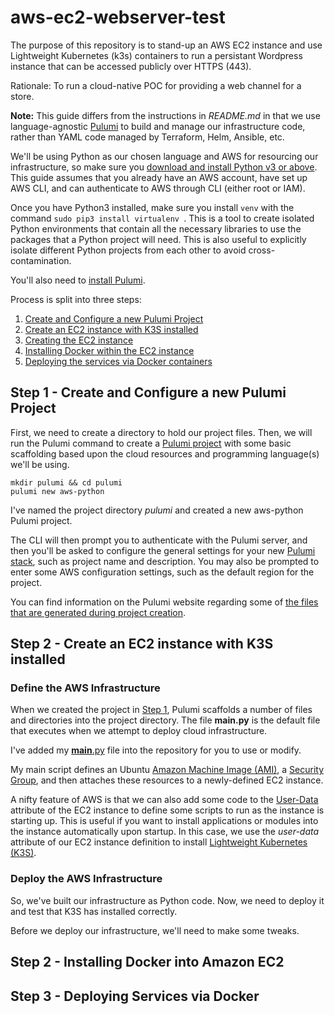 # aws-ec2-webserver-test

The purpose of this repository is to stand-up an AWS EC2 instance and use Lightweight Kubernetes (k3s) containers to run a persistant Wordpress instance that can be accessed publicly over HTTPS (443).

Rationale: To run a cloud-native POC for providing a web channel for a store.

**Note:** This guide differs from the instructions in *README.md* in that we use language-agnostic [Pulumi](https://www.pulumi.com/) to build and manage our infrastructure code, rather than YAML code managed by Terraform, Helm, Ansible, etc.

We'll be using Python as our chosen language and AWS for resourcing our infrastructure, so make sure you [download and install Python v3 or above](https://www.python.org/downloads/). This guide assumes that you already have an AWS account, have set up AWS CLI, and can authenticate to AWS through CLI (either root or IAM).

Once you have Python3 installed, make sure you install ```venv``` with the command ```sudo pip3 install virtualenv ```. This is a tool to create isolated Python environments that contain all the necessary libraries to use the packages that a Python project will need. This is also useful to explicitly isolate different Python projects from each other to avoid cross-contamination.

You'll also need to [install Pulumi](https://www.pulumi.com/docs/get-started/install/).

Process is split into three steps:
1. [Create and Configure a new Pulumi Project](#step1)
2. [Create an EC2 instance with K3S installed](#step2)
3. [Creating the EC2 instance](#step3)
4. [Installing Docker within the EC2 instance](#step4)
5. [Deploying the services via Docker containers](#step5)


## Step 1 - Create and Configure a new Pulumi Project <a href="step1"></a>

First, we need to create a directory to hold our project files. Then, we will run the Pulumi command to create a [Pulumi project](https://www.pulumi.com/docs/intro/concepts/project/) with some basic scaffolding based upon the cloud resources and programming language(s) we'll be using.

```
mkdir pulumi && cd pulumi
pulumi new aws-python
```

I've named the project directory *pulumi* and created a new aws-python Pulumi project.

The CLI will then prompt you to authenticate with the Pulumi server, and then you'll be asked to configure the general settings for your new [Pulumi stack](https://www.pulumi.com/docs/intro/concepts/stack/), such as project name and description. You may also be prompted to enter some AWS configuration settings, such as the default region for the project.

You can find information on the Pulumi website regarding some of [the files that are generated during project creation](https://www.pulumi.com/docs/get-started/aws/review-project/).


## Step 2 - Create an EC2 instance with K3S installed <a href="step2"></a>

### Define the AWS Infrastructure

When we created the project in [Step 1](#step1), Pulumi scaffolds a number of files and directories into the project directory. The file **__main__.py** is the default file that executes when we attempt to deploy cloud infrastructure.

I've added my [__main__.py](pulumi/__main__.py) file into the repository for you to use or modify.

My main script defines an Ubuntu [Amazon Machine Image (AMI)](https://docs.aws.amazon.com/AWSEC2/latest/UserGuide/AMIs.html), a [Security Group](https://docs.aws.amazon.com/vpc/latest/userguide/VPC_SecurityGroups.html#VPCSecurityGroups), and then attaches these resources to a newly-defined EC2 instance.

A nifty feature of AWS is that we can also add some code to the [User-Data](https://docs.aws.amazon.com/AWSEC2/latest/UserGuide/user-data.html) attribute of the EC2 instance to define some scripts to run as the instance is starting up. This is useful if you want to install applications or modules into the instance automatically upon startup. In this case, we use the *user-data* attribute of our EC2 instance definition to install [Lightweight Kubernetes (K3S)](https://k3s.io/). 


### Deploy the AWS Infrastructure

So, we've built our infrastructure as Python code. Now, we need to deploy it and test that K3S has installed correctly.

Before we deploy our infrastructure, we'll need to make some tweaks.


## Step 2 - Installing Docker into Amazon EC2 <a href="step2"></a>

## Step 3 - Deploying Services via Docker <a href="step3"></a>